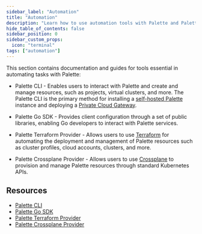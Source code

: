```yaml
---
sidebar_label: "Automation"
title: "Automation"
description: "Learn how to use automation tools with Palette and Palette VerteX."
hide_table_of_contents: false
sidebar_position: 0
sidebar_custom_props:
  icon: "terminal"
tags: ["automation"]
---
```


This section contains documentation and guides for tools essential in automating tasks with Palette:

- Palette CLI - Enables users to interact with Palette and create and manage resources, such as projects, virtual
  clusters, and more. The Palette CLI is the primary method for installing a
  [self-hosted Palette](../enterprise-version/enterprise-version.md) instance and deploying a
  [Private Cloud Gateway](../clusters/pcg/pcg.md).

- Palette Go SDK - Provides client configuration through a set of public libraries, enabling Go
  developers to interact with Palette services.

- Palette Terraform Provider - Allows users to use [Terraform](https://www.terraform.io) for automating the deployment
  and management of Palette resources such as cluster profiles, cloud accounts, clusters, and more.

- Palette Crossplane Provider - Allows users to use [Crossplane](https://docs.crossplane.io/v1.15/) to provision and
  manage Palette resources through standard Kubernetes APIs.

## Resources

- [Palette CLI](./palette-cli/palette-cli.md)
- [Palette Go SDK](./palette-sdk/palette-sdk.md)
- [Palette Terraform Provider](./terraform/terraform.md)
- [Palette Crossplane Provider](./crossplane/crossplane.md)

